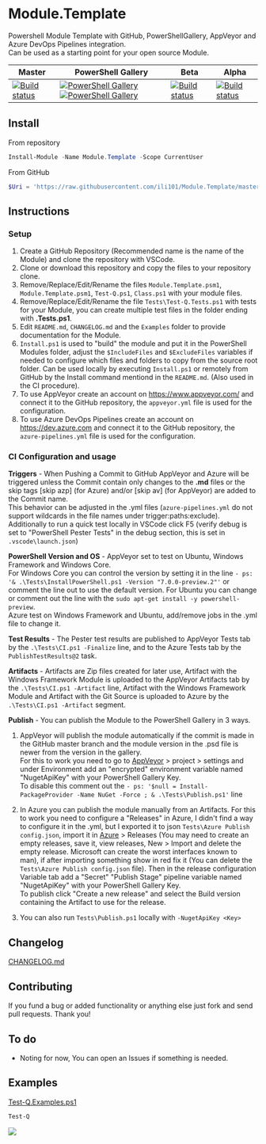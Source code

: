 # Module.Template
Powershell Module Template with GitHub, PowerShellGallery, AppVeyor and Azure DevOps Pipelines integration.<BR />
Can be used as a starting point for your open source Module.

| Master | PowerShell Gallery | Beta | Alpha |
|--------|--------------------|------|-------|
|[![Build status](https://ci.appveyor.com/api/projects/status/fyuu9hnl68ttn35n/branch/master?svg=true)](https://ci.appveyor.com/project/ili101/Module.Template)|[![PowerShell Gallery](https://img.shields.io/powershellgallery/v/Module.Template.svg)](https://www.powershellgallery.com/packages/Module.Template/) [![PowerShell Gallery](https://img.shields.io/powershellgallery/dt/Module.Template.svg)](https://www.powershellgallery.com/packages/Module.Template/)|[![Build status](https://ci.appveyor.com/api/projects/status/fyuu9hnl68ttn35n/branch/Beta?svg=true)](https://ci.appveyor.com/project/ili101/Module.Template)|[![Build status](https://ci.appveyor.com/api/projects/status/fyuu9hnl68ttn35n/branch/Alpha?svg=true)](https://ci.appveyor.com/project/ili101/Module.Template)|

## Install
From repository
```PowerShell
Install-Module -Name Module.Template -Scope CurrentUser
```
From GitHub
```PowerShell
$Uri = 'https://raw.githubusercontent.com/ili101/Module.Template/master/Install.ps1'; & ([Scriptblock]::Create((irm $Uri))) -FromGitHub $Uri
```

## Instructions
### Setup
1. Create a GitHub Repository (Recommended name is the name of the Module) and clone the repository with VSCode.
2. Clone or download this repository and copy the files to your repository clone.
3. Remove/Replace/Edit/Rename the files `Module.Template.psm1`, `Module.Template.psm1`, `Test-Q.ps1`, `Class.ps1` with your module files.
4. Remove/Replace/Edit/Rename the file `Tests\Test-Q.Tests.ps1` with tests for your Module, you can create multiple test files in the folder ending with **.Tests.ps1**.
5. Edit `README.md`, `CHANGELOG.md` and the `Examples` folder to provide documentation for the Module.
6. `Install.ps1` is used to "build" the module and put it in the PowerShell Modules folder, adjust the `$IncludeFiles` and `$ExcludeFiles` variables if needed to configure which files and folders to copy from the source root folder. Can be used locally by executing `Install.ps1` or remotely from GitHub by the Install command mentiond in the `README.md`. (Also used in the CI procedure).
7. To use AppVeyor create an account on https://www.appveyor.com/ and connect it to the GitHub repository, the `appveyor.yml` file is used for the configuration.
8. To use Azure DevOps Pipelines create an account on https://dev.azure.com and connect it to the GitHub repository, the `azure-pipelines.yml` file is used for the configuration.
### CI Configuration and usage
**Triggers** - When Pushing a Commit to GitHub AppVeyor and Azure will be triggered unless the Commit contain only changes to the **.md** files or the skip tags [skip azp] (for Azure) and/or [skip av] (for AppVeyor) are added to the Commit name.<BR />
This behavior can be adjusted in the .yml files (`azure-pipelines.yml` do not support wildcards in the file names under trigger:paths:exclude).<BR />
Additionally to run a quick test locally in VSCode click F5 (verify debug is set to "PowerShell Pester Tests" in the debug section, this is set in `.vscode\launch.json`)

**PowerShell Version and OS** - AppVeyor set to test on Ubuntu, Windows Framework and Windows Core.<BR />
For Windows Core you can control the version by setting it in the line `- ps: '& .\Tests\InstallPowerShell.ps1 -Version "7.0.0-preview.2"'` or comment the line out to use the default version.
For Ubuntu you can change or comment out the line with the `sudo apt-get install -y powershell-preview`.<BR />
Azure test on Windows Framework and Ubuntu, add/remove jobs in the .yml file to change it.

**Test Results** - The Pester test results are published to AppVeyor Tests tab by the `.\Tests\CI.ps1 -Finalize` line, and to the Azure Tests tab by the `PublishTestResults@2` task.

**Artifacts** - Artifacts are Zip files created for later use, Artifact with the Windows Framework Module is uploaded to the AppVeyor Artifacts tab by the `.\Tests\CI.ps1 -Artifact` line, Artifact with the Windows Framework Module and Artifact with the Git Source is uploaded to Azure by the `.\Tests\CI.ps1 -Artifact` segment.

**Publish** - You can publish the Module to the PowerShell Gallery in 3 ways.<BR />
1. AppVeyor will publish the module automatically if the commit is made in the GitHub master branch and the module version in the .psd file is newer from the version in the gallery.<BR />
For this to work you need to go to [AppVeyor](https://www.appveyor.com/) > project > settings and under Environment add an "encrypted" environment variable named "NugetApiKey" with your PowerShell Gallery Key.<BR />
To disable this comment out the `- ps: '$null = Install-PackageProvider -Name NuGet -Force ; & .\Tests\Publish.ps1'` line

2. In Azure you can publish the module manually from an Artifacts. For this to work you need to configure a "Releases" in Azure, I didn't find a way to configure it in the .yml, but I exported it to json `Tests\Azure Publish config.json`, import it in [Azure](https://dev.azure.com) > Releases (You may need to create an empty releases, save it, view releases, New > Import and delete the empty release. Microsoft can create the worst interfaces known to man), if after importing something show in red fix it (You can delete the `Tests\Azure Publish config.json` file). Then in the release configuration Variable tab add a "Secret" "Publish Stage" pipeline variable named "NugetApiKey" with your PowerShell Gallery Key.<BR />
To publish click "Create a new release" and select the Build version containing the Artifact to use for the release.

3. You can also run `Tests\Publish.ps1` locally with `-NugetApiKey <Key>`

##  Changelog
[CHANGELOG.md](https://github.com/ili101/Join-Object/blob/master/CHANGELOG.md)

## Contributing
If you fund a bug or added functionality or anything else just fork and send pull requests. Thank you!

## To do
* Noting for now, You can open an Issues if something is needed.

## Examples
[Test-Q.Examples.ps1](https://github.com/ili101/Module.Template/blob/master/Examples/Test-Q.Examples.ps1)
```PowerShell
Test-Q
```

![](https://raw.githubusercontent.com/ili101/Module.Template/master/Examples/Example1.png)